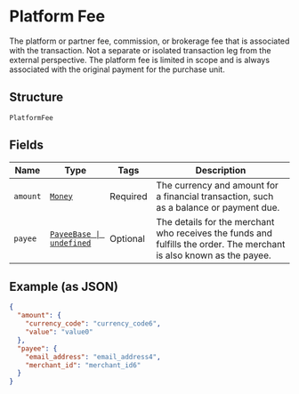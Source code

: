 
# Platform Fee

The platform or partner fee, commission, or brokerage fee that is associated with the transaction. Not a separate or isolated transaction leg from the external perspective. The platform fee is limited in scope and is always associated with the original payment for the purchase unit.

## Structure

`PlatformFee`

## Fields

| Name | Type | Tags | Description |
|  --- | --- | --- | --- |
| `amount` | [`Money`](../../doc/models/money.md) | Required | The currency and amount for a financial transaction, such as a balance or payment due. |
| `payee` | [`PayeeBase \| undefined`](../../doc/models/payee-base.md) | Optional | The details for the merchant who receives the funds and fulfills the order. The merchant is also known as the payee. |

## Example (as JSON)

```json
{
  "amount": {
    "currency_code": "currency_code6",
    "value": "value0"
  },
  "payee": {
    "email_address": "email_address4",
    "merchant_id": "merchant_id6"
  }
}
```

